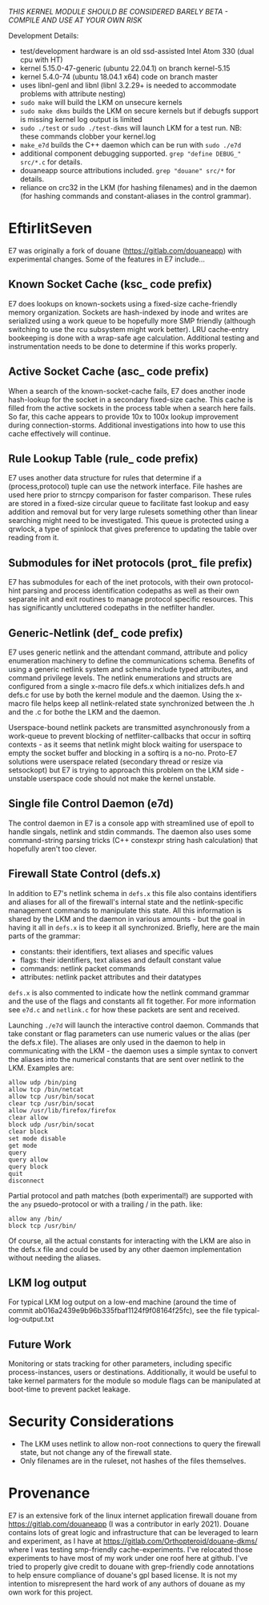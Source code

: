 *THIS KERNEL MODULE SHOULD BE CONSIDERED BARELY BETA - COMPILE AND USE AT YOUR OWN RISK*

Development Details:
- test/development hardware is an old ssd-assisted Intel Atom 330 (dual cpu with HT)
- kernel 5.15.0-47-generic (ubuntu 22.04.1) on branch kernel-5.15
- kernel 5.4.0-74 (ubuntu 18.04.1 x64) code on branch master
- uses libnl-genl and libnl (libnl 3.2.29+ is needed to accommodate problems with attribute nesting)
- `sudo make` will build the LKM on unsecure kernels
- `sudo make dkms` builds the LKM on secure kernels but if debugfs support is missing kernel log output is limited
- `sudo ./test` or `sudo ./test-dkms` will launch LKM for a test run. NB: these commands clobber your kernel.log
- `make_e7d` builds the C++ daemon which can be run with `sudo ./e7d`
- additional component debugging supported. `grep "define DEBUG_" src/*.c` for details.
- douaneapp source attributions included. `grep "douane" src/*` for details.
- reliance on crc32 in the LKM (for hashing filenames) and in the daemon (for hashing commands and constant-aliases in the control grammar).

# EftirlitSeven

E7 was originally a fork of douane (https://gitlab.com/douaneapp) with experimental changes. Some of the features in E7 include...

## Known Socket Cache (ksc_ code prefix)

E7 does lookups on known-sockets using a fixed-size cache-friendly memory organization. Sockets are hash-indexed by inode and writes are serialized using a work queue to be hopefully more SMP friendly (although switching to use the rcu subsystem might work better). LRU cache-entry bookeeping is done with a wrap-safe age calculation. Additional testing and instrumentation needs to be done to determine if this works properly.

## Active Socket Cache (asc_ code prefix)

When a search of the known-socket-cache fails, E7 does another inode hash-lookup for the socket in a secondary fixed-size cache. This cache is filled from the active sockets in the process table when a search here fails. So far, this cache appears to provide 10x to 100x lookup improvement during connection-storms. Additional investigations into how to use this cache effectively will continue.

## Rule Lookup Table (rule_ code prefix)

E7 uses another data structure for rules that determine if a (process,protocol) tuple can use the network interface. File hashes are used here prior to strncpy comparison for faster comparison. These rules are stored in a fixed-size circular queue to facilitate fast lookup and easy addition and removal but for very large rulesets something other than linear searching might need to be investigated. This queue is protected using a qrwlock, a type of spinlock that gives preference to updating the table over reading from it.

## Submodules for iNet protocols (prot_ file prefix)

E7 has submodules for each of the inet protocols, with their own protocol-hint parsing and process identification codepaths as well as their own separate init and exit routines to manage protocol specific resources. This has significantly uncluttered codepaths in the netfilter handler.

## Generic-Netlink (def_ code prefix)

E7 uses generic netlink and the attendant command, attribute and policy enumeration machinery to define the communications schema. Benefits of using a generic netlink system and schema include typed attributes, and command privilege levels. The netlink enumerations and structs are configured from a single x-macro file defs.x which initializes defs.h and defs.c for use by both the kernel module and the daemon. Using the x-macro file helps keep all netlink-related state synchronized between the .h and the .c for bothe the LKM and the daemon.

Userspace-bound netlink packets are transmitted asynchronously from a work-queue to prevent blocking of netfliter-callbacks that occur in softirq contexts - as it seems that netlink might block waiting for userspace to empty the socket buffer and blocking in a softirq is a no-no. Proto-E7 solutions were userspace related (secondary thread or resize via setsockopt) but E7 is trying to approach this problem on the LKM side - unstable userspace code should not make the kernel unstable.

## Single file Control Daemon (e7d)

The control daemon in E7 is a console app with streamlined use of epoll to handle singals, netlink and stdin commands. The daemon also uses some command-string parsing tricks (C++ constexpr string hash calculation) that hopefully aren't too clever.

## Firewall State Control (defs.x)

In addition to E7's netlink schema in `defs.x` this file also contains identifiers and aliases for all of the firewall's internal state and the netlink-specific management commands to manipulate this state. All this information is shared by the LKM and the daemon in various amounts - but the goal in having it all in `defs.x` is to keep it all synchronized. Briefly, here are the main parts of the grammar:
- constants: their identifiers, text aliases and specific values
- flags: their identifiers, text aliases and default constant value
- commands: netlink packet commands
- attributes: netlink packet attributes and their datatypes

`defs.x` is also commented to indicate how the netlink command grammar and the use of the flags and constants all fit together. For more information see `e7d.c` and `netlink.c` for how these packets are sent and received.

Launching `./e7d` will launch the interactive control daemon. Commands that take constant or flag parameters can use numeric values or the alias (per the defs.x file). The aliases are only used in the daemon to help in communicating with the LKM - the daemon uses a simple syntax to convert the aliases into the numerical constants that are sent over netlink to the LKM. Examples are:
```
allow udp /bin/ping
allow tcp /bin/netcat
allow tcp /usr/bin/socat
clear tcp /usr/bin/socat
allow /usr/lib/firefox/firefox
clear allow
block udp /usr/bin/socat
clear block
set mode disable
get mode
query
query allow
query block
quit
disconnect
```

Partial protocol and path matches (both experimental!) are supported with the `any` psuedo-protocol or with a trailing / in the path. like:
```
allow any /bin/
block tcp /usr/bin/
```

Of course, all the actual constants for interacting with the LKM are also in the defs.x file and could be used by any other daemon implementation without needing the aliases.
  
## LKM log output

For typical LKM log output on a low-end machine (around the time of commit ab016a2439e9b96b335fbaf1124f9f08164f25fc), see the file typical-log-output.txt

## Future Work

Monitoring or stats tracking for other parameters, including specific process-instances, users or destinations. Additionally, it would be useful to take kernel parmaters for the module so module flags can be manipulated at boot-time to prevent packet leakage.

# Security Considerations

- The LKM uses netlink to allow non-root connections to query the firewall state, but not change any of the firewall state.
- Only filenames are in the ruleset, not hashes of the files themselves.

# Provenance

E7 is an extensive fork of the linux internet application firewall douane from https://gitlab.com/douaneapp (I was a contributor in early 2021). Douane contains lots of great logic and infrastructure that can be leveraged to learn and experiment, as I have at https://gitlab.com/Orthopteroid/douane-dkms/ where I was testing smp-friendly cache-experiments. I've relocated those experiments to have most of my work under one roof here at github. I've tried to properly give credit to douane with grep-friendly code annotations to help ensure compliance of douane's gpl based license. It is not my intention to misrepresent the hard work of any authors of douane as my own work for this project.
